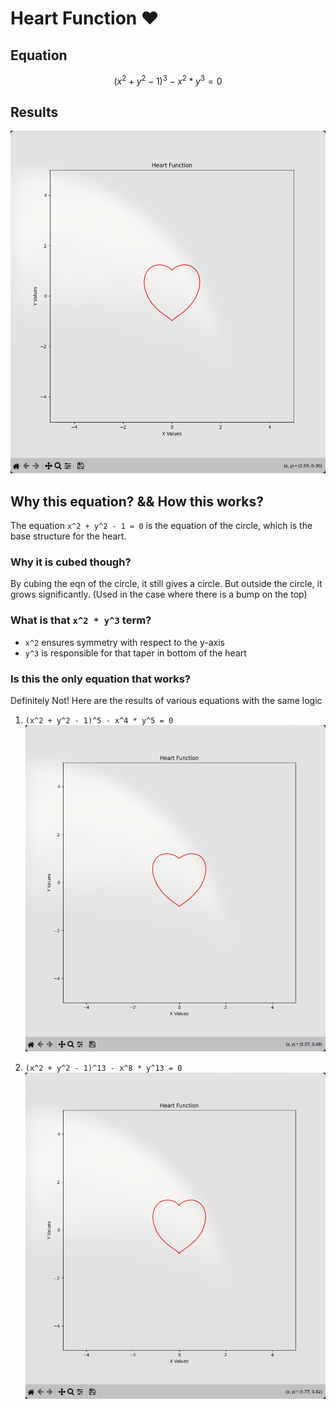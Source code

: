 # Heart Function ❤

## Equation

```math
(x^2 + y^2 - 1)^3 - x^2 * y^3 = 0
```

## Results

![Result](./preview/heart1.png)

## Why this equation? && How this works?

The equation `x^2 + y^2 - 1 = 0` is the equation of the circle, which is the base structure for the heart.

### Why it is cubed though?

By cubing the eqn of the circle, it still gives a circle. But outside the circle, it grows significantly. (Used in the case where there is a bump on the top)

### What is that `x^2 * y^3` term?

- `x^2` ensures symmetry with respect to the y-axis
- `y^3` is responsible for that taper in bottom of the heart

### Is this the only equation that works?

Definitely Not!
Here are the results of various equations with the same logic

1. `(x^2 + y^2 - 1)^5 - x^4 * y^5 = 0`
   ![Result](./preview/heart2.png)

2. `(x^2 + y^2 - 1)^13 - x^8 * y^13 = 0`
   ![Result](./preview/heart3.png)
